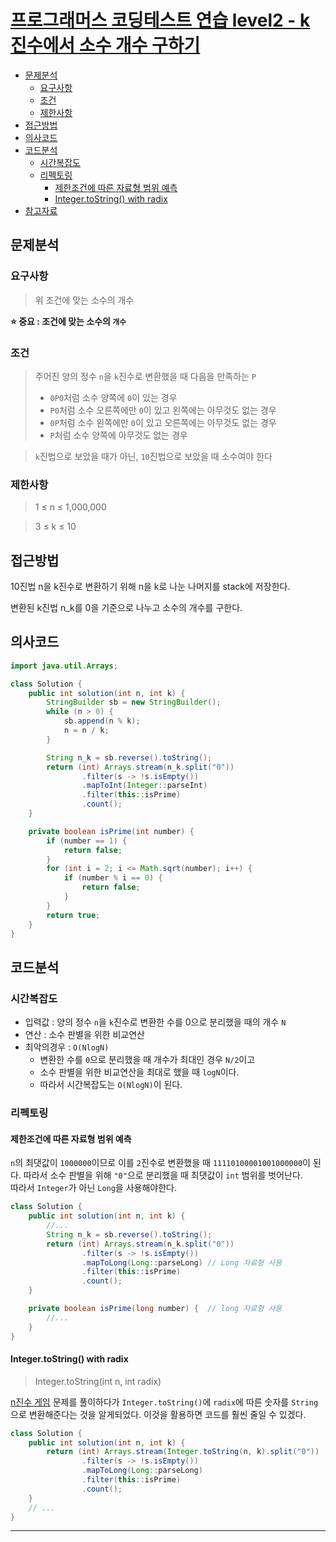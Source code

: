 # [프로그래머스 코딩테스트 연습 level2 - k진수에서 소수 개수 구하기](https://school.programmers.co.kr/learn/courses/30/lessons/92335)

- [문제분석](#문제분석)
    * [요구사항](#요구사항)
    * [조건](#조건)
    * [제한사항](#제한사항)
- [접근방법](#접근방법)
- [의사코드](#의사코드)
- [코드분석](#코드분석)
    * [시간복잡도](#시간복잡도)
    * [리펙토링](#리펙토링)
        + [제한조건에 따른 자료형 범위 예측](#제한조건에-따른-자료형-범위-예측)
        + [Integer.toString() with radix](#integertostring-with-radix)
- [참고자료](#참고자료)

## 문제분석

### 요구사항

> 위 조건에 맞는 소수의 개수

**⭐️ 중요 : 조건에 맞는 소수의 `개수`**

### 조건

> 주어진 양의 정수 `n`을 `k`진수로 변환했을 때 다음을 만족하는 `P`
> * `0P0`처럼 소수 양쪽에 `0`이 있는 경우
> * `P0`처럼 소수 오른쪽에만 `0`이 있고 왼쪽에는 아무것도 없는 경우
> * `0P`처럼 소수 왼쪽에만 `0`이 있고 오른쪽에는 아무것도 없는 경우
> * `P`처럼 소수 양쪽에 아무것도 없는 경우

> `k`진법으로 보았을 때가 아닌, `10`진법으로 보았을 때 소수여야 한다

### 제한사항

> 1 ≤ n ≤ 1,000,000

> 3 ≤ k ≤ 10

## 접근방법

10진법 n을 k진수로 변환하기 위해 n을 k로 나눈 나머지를 stack에 저장한다.

변환된 k진법 n_k를 0을 기준으로 나누고 소수의 개수를 구한다.

## 의사코드

```java
import java.util.Arrays;

class Solution {
    public int solution(int n, int k) {
        StringBuilder sb = new StringBuilder();
        while (n > 0) {
            sb.append(n % k);
            n = n / k;
        }

        String n_k = sb.reverse().toString();
        return (int) Arrays.stream(n_k.split("0"))
                .filter(s -> !s.isEmpty())
                .mapToInt(Integer::parseInt)
                .filter(this::isPrime)
                .count();
    }

    private boolean isPrime(int number) {
        if (number == 1) {
            return false;
        }
        for (int i = 2; i <= Math.sqrt(number); i++) {
            if (number % i == 0) {
                return false;
            }
        }
        return true;
    }
}
```

## 코드분석

### 시간복잡도

* 입력값 : 양의 정수 `n`을 `k`진수로 변환한 수를 0으로 분리했을 때의 개수 `N`
* 연산 : 소수 판별을 위한 비교연산
* 최악의경우 : `O(NlogN)`
    * 변환한 수를 `0`으로 분리했을 때 개수가 최대인 경우 `N/2`이고
    * 소수 판별을 위한 비교연산을 최대로 했을 때 `logN`이다.
    * 따라서 시간복잡도는 `O(NlogN)`이 된다.

### 리펙토링

#### 제한조건에 따른 자료형 범위 예측

`n`의 최댓값이 `1000000`이므로 이를 `2`진수로 변환했을 때 `11110100001001000000`이 된다.
따라서 소수 판별을 위해 `"0"`으로 분리했을 때 최댓값이 `int` 범위를 벗어난다.  
따라서 `Integer`가 아닌 `Long`을 사용해야한다.

```java
class Solution {
    public int solution(int n, int k) {
        //...
        String n_k = sb.reverse().toString();
        return (int) Arrays.stream(n_k.split("0"))
                .filter(s -> !s.isEmpty())
                .mapToLong(Long::parseLong) // Long 자료형 사용
                .filter(this::isPrime)
                .count();
    }

    private boolean isPrime(long number) {  // long 자료형 사용
        //...
    }
}
```

#### Integer.toString() with radix 

> Integer.toString(int n, int radix)

[n진수 게임](../n진수_게임/README.md#리펙토링) 문제를 풀이하다가
`Integer.toString()`에 `radix`에 따른 숫자를 `String`으로 변환해준다는 것을 알게되었다.
이것을 활용하면 코드를 훨씬 줄일 수 있겠다.

```java
class Solution {
    public int solution(int n, int k) {
        return (int) Arrays.stream(Integer.toString(n, k).split("0"))
                .filter(s -> !s.isEmpty())
                .mapToLong(Long::parseLong)
                .filter(this::isPrime)
                .count();
    }
    // ...
}
```

<hr>